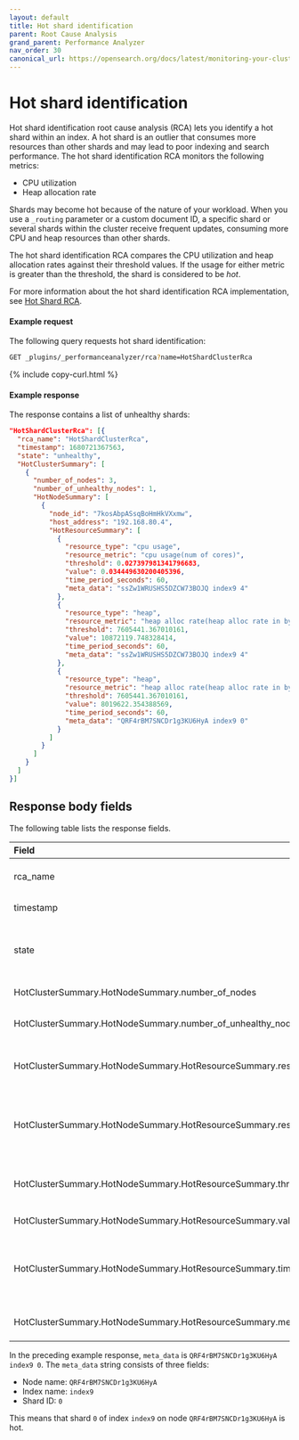 ```yaml
---
layout: default
title: Hot shard identification
parent: Root Cause Analysis
grand_parent: Performance Analyzer
nav_order: 30
canonical_url: https://opensearch.org/docs/latest/monitoring-your-cluster/pa/rca/shard-hotspot/
---
```


# Hot shard identification

Hot shard identification root cause analysis (RCA) lets you identify a hot shard within an index. A hot shard is an outlier that consumes more resources than other shards and may lead to poor indexing and search performance. The hot shard identification RCA monitors the following metrics:

- CPU utilization
- Heap allocation rate

Shards may become hot because of the nature of your workload. When you use a `_routing` parameter or a custom document ID, a specific shard or several shards within the cluster receive frequent updates, consuming more CPU and heap resources than other shards.

The hot shard identification RCA compares the CPU utilization and heap allocation rates against their threshold values. If the usage for either metric is greater than the threshold, the shard is considered to be _hot_.

For more information about the hot shard identification RCA implementation, see [Hot Shard RCA](https://github.com/opensearch-project/performance-analyzer-rca/blob/main/src/main/java/org/opensearch/performanceanalyzer/rca/store/rca/hotshard/docs/README.md).

#### Example request

The following query requests hot shard identification:

```bash
GET _plugins/_performanceanalyzer/rca?name=HotShardClusterRca
```
{% include copy-curl.html %}

#### Example response

The response contains a list of unhealthy shards:

```json
"HotShardClusterRca": [{
  "rca_name": "HotShardClusterRca",
  "timestamp": 1680721367563,
  "state": "unhealthy",
  "HotClusterSummary": [
    {
      "number_of_nodes": 3,
      "number_of_unhealthy_nodes": 1,
      "HotNodeSummary": [
        {
          "node_id": "7kosAbpASsqBoHmHkVXxmw",
          "host_address": "192.168.80.4",
          "HotResourceSummary": [
            {
              "resource_type": "cpu usage",
              "resource_metric": "cpu usage(num of cores)",
              "threshold": 0.027397981341796683,
              "value": 0.034449630200405396,
              "time_period_seconds": 60,
              "meta_data": "ssZw1WRUSHS5DZCW73BOJQ index9 4"
            },
            {
              "resource_type": "heap",
              "resource_metric": "heap alloc rate(heap alloc rate in bytes per second)",
              "threshold": 7605441.367010161,
              "value": 10872119.748328414,
              "time_period_seconds": 60,
              "meta_data": "ssZw1WRUSHS5DZCW73BOJQ index9 4"
            },
            {
              "resource_type": "heap",
              "resource_metric": "heap alloc rate(heap alloc rate in bytes per second)",
              "threshold": 7605441.367010161,
              "value": 8019622.354388569,
              "time_period_seconds": 60,
              "meta_data": "QRF4rBM7SNCDr1g3KU6HyA index9 0"
            }
          ]
        }
      ]
    }
  ]
}]
```

## Response body fields

The following table lists the response fields.

Field | Type | Description
:--- | :--- | :---
rca_name | String | The name of the RCA. In this case, "HotShardClusterRca".
timestamp | Integer | The timestamp of the RCA.
state | Object | The state of the cluster determined by the RCA. The `state` can be `healthy`, `unhealthy`, or `unknown`.
HotClusterSummary.HotNodeSummary.number_of_nodes | Integer | The number of nodes in the cluster.
HotClusterSummary.HotNodeSummary.number_of_unhealthy_nodes | Integer | The number of nodes found to be in an `unhealthy` state.
HotClusterSummary.HotNodeSummary.HotResourceSummary.resource_type | Object | The type of resource causing the unhealthy state, either "cpu usage" or "heap".
HotClusterSummary.HotNodeSummary.HotResourceSummary.resource_metric | String | The definition of the resource_type. Either "cpu usage(num of cores)" or "heap alloc rate(heap alloc rate in bytes per second)".
HotClusterSummary.HotNodeSummary.HotResourceSummary.threshold | Float | The value that determines whether a resource is contended.
HotClusterSummary.HotNodeSummary.HotResourceSummary.value | Float | The current value of the resource.
HotClusterSummary.HotNodeSummary.HotResourceSummary.time_period_seconds | Time | The amount of time that a shard was monitored before its state was declared to be healthy or unhealthy.
HotClusterSummary.HotNodeSummary.HotResourceSummary.meta_data | String | The metadata associated with the resource_type.

In the preceding example response, `meta_data` is `QRF4rBM7SNCDr1g3KU6HyA index9 0`. The `meta_data` string consists of three fields:

- Node name: `QRF4rBM7SNCDr1g3KU6HyA`
- Index name: `index9`
- Shard ID: `0`

This means that shard `0` of index `index9` on node `QRF4rBM7SNCDr1g3KU6HyA` is hot.
